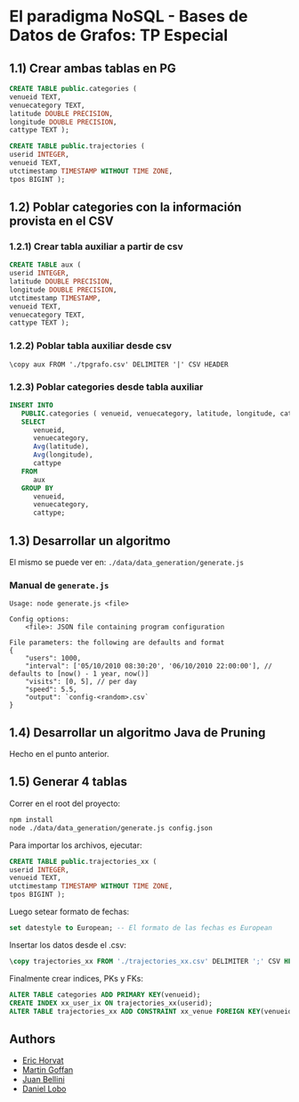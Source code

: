 #  El paradigma NoSQL - Bases de Datos de Grafos: TP Especial


## 1.1) Crear ambas tablas en PG


```sql
CREATE TABLE public.categories ( 
venueid TEXT, 
venuecategory TEXT, 
latitude DOUBLE PRECISION, 
longitude DOUBLE PRECISION, 
cattype TEXT );

CREATE TABLE public.trajectories ( 
userid INTEGER, 
venueid TEXT, 
utctimestamp TIMESTAMP WITHOUT TIME ZONE, 
tpos BIGINT );
```
## 1.2) Poblar categories con la información provista en el CSV

### 1.2.1) Crear tabla auxiliar a partir de csv

```sql
CREATE TABLE aux ( 
userid INTEGER, 
latitude DOUBLE PRECISION, 
longitude DOUBLE PRECISION, 
utctimestamp TIMESTAMP, 
venueid TEXT, 
venuecategory TEXT, 
cattype TEXT );
```

### 1.2.2) Poblar tabla auxiliar desde csv

`\copy aux FROM './tpgrafo.csv' DELIMITER '|' CSV HEADER`


### 1.2.3) Poblar categories desde tabla auxiliar

```sql
INSERT INTO
   PUBLIC.categories ( venueid, venuecategory, latitude, longitude, cattype ) 
   SELECT
      venueid,
      venuecategory,
      Avg(latitude),
      Avg(longitude),
      cattype 
   FROM
      aux 
   GROUP BY
      venueid,
      venuecategory,
      cattype;
```

## 1.3) Desarrollar un algoritmo 

El mismo se puede ver en: `./data/data_generation/generate.js`

### Manual de `generate.js`

```
Usage: node generate.js <file>

Config options:
	<file>: JSON file containing program configuration
	
File parameters: the following are defaults and format
{
	"users": 1000,
	"interval": ['05/10/2010 08:30:20', '06/10/2010 22:00:00'], // defaults to [now() - 1 year, now()]
	"visits": [0, 5], // per day
	"speed": 5.5,
	"output": `config-<random>.csv`
}

```

## 1.4) Desarrollar un algoritmo Java de Pruning 

Hecho en el punto anterior.

## 1.5) Generar 4 tablas

Correr en el root del proyecto: 

```sh
npm install
node ./data/data_generation/generate.js config.json
```

Para importar los archivos, ejecutar:

```sql
CREATE TABLE public.trajectories_xx ( 
userid INTEGER, 
venueid TEXT, 
utctimestamp TIMESTAMP WITHOUT TIME ZONE, 
tpos BIGINT );
```


Luego setear formato de fechas: 

```sql
set datestyle to European; -- El formato de las fechas es European
```

Insertar los datos desde el .csv: 
```sql 
\copy trajectories_xx FROM './trajectories_xx.csv' DELIMITER ';' CSV HEADER
```

Finalmente crear indices, PKs y FKs:

```sql
ALTER TABLE categories ADD PRIMARY KEY(venueid);
CREATE INDEX xx_user_ix ON trajectories_xx(userid);
ALTER TABLE trajectories_xx ADD CONSTRAINT xx_venue FOREIGN KEY(venueid) REFERENCES categories;
```


## Authors

* [Eric Horvat](https://github.com/EricHorvat)
* [Martin Goffan](https://github.com/mgoffan)
* [Juan Bellini](https://github.com/juanmbellini)
* [Daniel Lobo](https://github.com/lobo)

